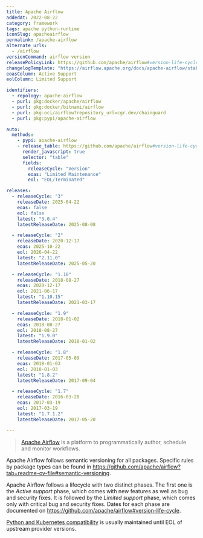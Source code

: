 ```yaml
---
title: Apache Airflow
addedAt: 2022-08-22
category: framework
tags: apache python-runtime
iconSlug: apacheairflow
permalink: /apache-airflow
alternate_urls:
  - /airflow
versionCommand: airflow version
releasePolicyLink: https://github.com/apache/airflow#version-life-cycle
changelogTemplate: "https://airflow.apache.org/docs/apache-airflow/stable/release_notes.html#airflow-{{'__LATEST__'|replace:'.','-'}}-__LATEST_RELEASE_DATE__"
eoasColumn: Active Support
eolColumn: Limited Support

identifiers:
  - repology: apache-airflow
  - purl: pkg:docker/apache/airflow
  - purl: pkg:docker/bitnami/airflow
  - purl: pkg:oci/airflow?repository_url=cgr.dev/chainguard
  - purl: pkg:pypi/apache-airflow

auto:
  methods:
    - pypi: apache-airflow
    - release_table: https://github.com/apache/airflow#version-life-cycle
      render_javascript: true
      selector: "table"
      fields:
        releaseCycle: "Version"
        eoas: "Limited Maintenance"
        eol: "EOL/Terminated"

releases:
  - releaseCycle: "3"
    releaseDate: 2025-04-22
    eoas: false
    eol: false
    latest: "3.0.4"
    latestReleaseDate: 2025-08-08

  - releaseCycle: "2"
    releaseDate: 2020-12-17
    eoas: 2025-10-22
    eol: 2026-04-22
    latest: "2.11.0"
    latestReleaseDate: 2025-05-20

  - releaseCycle: "1.10"
    releaseDate: 2018-08-27
    eoas: 2020-12-17
    eol: 2021-06-17
    latest: "1.10.15"
    latestReleaseDate: 2021-03-17

  - releaseCycle: "1.9"
    releaseDate: 2018-01-02
    eoas: 2018-08-27
    eol: 2018-08-27
    latest: "1.9.0"
    latestReleaseDate: 2018-01-02

  - releaseCycle: "1.8"
    releaseDate: 2017-05-09
    eoas: 2018-01-03
    eol: 2018-01-03
    latest: "1.8.2"
    latestReleaseDate: 2017-09-04

  - releaseCycle: "1.7"
    releaseDate: 2016-03-28
    eoas: 2017-03-19
    eol: 2017-03-19
    latest: "1.7.1.2"
    latestReleaseDate: 2017-05-20

---
```


> [Apache Airflow](https://airflow.apache.org/) is a platform to programmatically author, schedule
> and monitor workflows.

Apache Airflow follows semantic versioning for all packages. Specific rules by package types can
be found in <https://github.com/apache/airflow?tab=readme-ov-file#semantic-versioning>.

Apache Airflow follows a lifecycle with two distinct phases. The first one is the _Active support_
phase, which comes with new features as well as bug and security fixes. It is followed by the
_Limited support_ phase, which comes only with critical bug and security fixes. Dates for each
phase are documented on <https://github.com/apache/airflow#version-life-cycle>.

[Python and Kubernetes compatibility](https://github.com/apache/airflow#support-for-python-and-kubernetes-versions)
is usually maintained until EOL of upstream provider versions.
